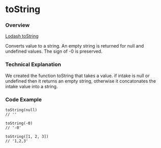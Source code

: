 # toString

### Overview

[Lodash toString](https://lodash.com/docs#toString)

Converts value to a string. An empty string is returned for null and undefined values. The sign of -0 is preserved.

### Technical Explanation

We created the function toString that takes a value. if intake is null or undefined then it returns an empty string, otherwise it concatonates the intake value into a string.

### Code Example

```
toString(null)
// ''

toString(-0)
// '-0'

toString([1, 2, 3])
// '1,2,3'
```